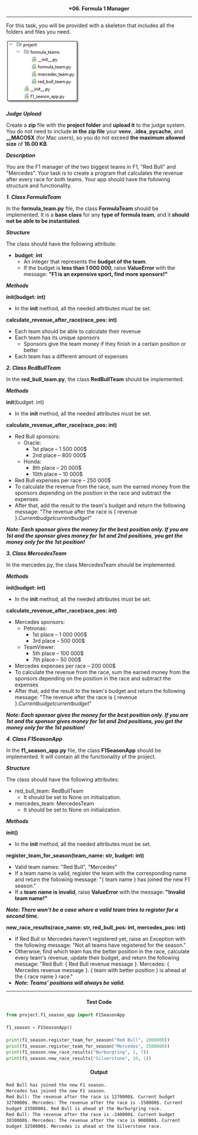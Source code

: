 <p align="center">
<strong>
*06. Formula 1 Manager
</strong>
</p>

________________________________________________________

<p align="left">

For this task, you will be provided with a skeleton that includes all the folders and files you need.

![Picture2.png](Picture2.png)

_**Judge Upload**_

Create a **zip** file with the **project folder** and **upload it** to the judge system.
You do not need to include **in the zip file** your **venv**, **.idea**, **pycache**, and **__MACOSX** (for Mac users),
so you do not exceed **the maximum allowed size** of **16.00 KB**.

_**Description**_

You are the F1 manager of the two biggest teams in F1, "Red Bull" and "Mercedes". Your task is to create a program that
calculates the revenue after every race for both teams. Your app should have the following structure and functionality.

_**1. Class FormulaTeam**_

In the **formula_team.py** file, the class **FormulaTeam** should be implemented. It is a **base class** for any **type
of formula team**, and it **should not be able to be instantiated**.

**_Structure_**

The class should have the following attribute:

- **budget**: **int**
    - An integer that represents the **budget of the team**.
    - If the budget is **less than 1 000 000**, raise **ValueError** with the message: **"F1 is an expensive sport, find
      more sponsors!"**

_**Methods**_

**__init__(budget: int)**

- In the **__init__** method, all the needed attributes must be set.

**calculate_revenue_after_race(race_pos: int)**

- Each team should be able to calculate their revenue
- Each team has its unique sponsors
    - Sponsors give the team money if they finish in a certain position or better
- Each team has a different amount of expenses

_**2. Class RedBullTeam**_

In the **red_bull_team.py**, the class **RedBullTeam** should be implemented.

_**Methods**_

__init__(budget: int)

- In the __init__ method, all the needed attributes must be set.

**calculate_revenue_after_race(race_pos: int)**

- Red Bull sponsors:
    - Oracle:
        - 1st place – 1 500 000$
        - 2nd place – 800 000$
    - Honda:
        - 8th place – 20 000$
        - 10th place – 10 000$
- Red Bull expenses per race – 250 000$
- To calculate the revenue from the race, sum the earned money from the sponsors depending on the position in the race
  and subtract the expenses
- After that, add the result to the team's budget and return the following message: "The revenue after thе race is {
  revenue }$. Current budget { current budget }$"

_**Note: Each sponsor gives the money for the best position only. If you are 1st and the sponsor gives money for 1st and
2nd positions, you get the money only for the 1st position!**_

_**3. Class MercedesTeam**_

In the mercedes.py, the class MercedesTeam should be implemented.

_**Methods**_

**__init__(budget: int)**

- In the __init__ method, all the needed attributes must be set.

**calculate_revenue_after_race(race_pos: int)**

- Mercedes sponsors:
    - Petronas:
        - 1st place – 1 000 000$
        - 3rd place – 500 000$
    - TeamViewer:
        - 5th place – 100 000$
        - 7th place – 50 000$
- Mercedes expenses per race – 200 000$
- To calculate the revenue from the race, sum the earned money from the sponsors depending on the position in the race
  and subtract the expenses
- After that, add the result to the team's budget and return the following message: "The revenue after thе race is {
  revenue }$. Current budget { current budget }$"

_**Note: Each sponsor gives the money for the best position only. If you are 1st and the sponsor gives money for 1st and
2nd positions, you get the money only for the 1st position!**_

_**4. Class F1SeasonApp**_

In the **f1_season_app.py** file, the class **F1SeasonApp** should be implemented. It will contain all the functionality
of the project.

**_Structure_**

The class should have the following attributes:

- red_bull_team: RedBullTeam
    - It should be set to None on initialization.
- mercedes_team: MercedesTeam
    - It should be set to None on initialization.

_**Methods**_

**__init__()**

- In the __init__ method, all the needed attributes must be set.

**register_team_for_season(team_name: str, budget: int)**

- Valid team names: "Red Bull", "Mercedes"
- If a team name is valid, register the team with the corresponding name and return the following message:
  "{ team name } has joined the new F1 season."
- If a **team name is invalid**, raise **ValueError** with the message: **"Invalid team name!"**

_**Note: There won't be a case where a valid team tries to register for a second time.**_

**new_race_results(race_name: str, red_bull_pos: int, mercedes_pos: int)**

- If Red Bull or Mercedes haven't registered yet, raise an Exception with the following message: "Not all teams have
  registered for the season."
- Otherwise, find which team has the better position in the race, calculate every team's revenue, update their budget,
  and return the following message: "Red Bull: { Red Bull revenue message }. Mercedes: { Mercedes revenue message }. {
  team with better position } is ahead at the { race name } race."
- **_Note: Teams' positions will always be valid._**

</p>

_____________________________________________________________

<h4 align="center">Test Code</h4>

```Python
from project.f1_season_app import F1SeasonApp

f1_season = F1SeasonApp()

print(f1_season.register_team_for_season("Red Bull", 2000000))
print(f1_season.register_team_for_season("Mercedes", 2500000))
print(f1_season.new_race_results("Nurburgring", 1, 7))
print(f1_season.new_race_results("Silverstone", 10, 1))
```

<h4 align="center">Output</h4>

```
Red Bull has joined the new F1 season.
Mercedes has joined the new F1 season.
Red Bull: The revenue after the race is 1270000$. Current budget 3270000$. Mercedes: The revenue after the race is -150000$. Current budget 2350000$. Red Bull is ahead at the Nurburgring race.
Red Bull: The revenue after the race is -240000$. Current budget 3030000$. Mercedes: The revenue after the race is 900000$. Current budget 3250000$. Mercedes is ahead at the Silverstone race.
```